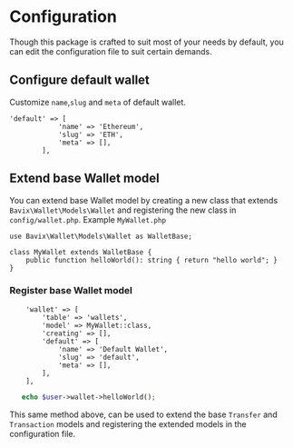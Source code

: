 # Configuration
Though this package is crafted to suit most of your needs by default, you can edit the configuration file to suit certain demands.

## Configure default wallet
Customize `name`,`slug` and `meta` of default wallet.

```php[config/wallet.php]
'default' => [
            'name' => 'Ethereum',
            'slug' => 'ETH',
            'meta' => [],
        ],
```
## Extend base Wallet model
You can extend base Wallet model by creating a new class that extends `Bavix\Wallet\Models\Wallet` and registering the new class in `config/wallet.php`.
Example `MyWallet.php`

```php[App/Models/MyWallet.php]
use Bavix\Wallet\Models\Wallet as WalletBase;

class MyWallet extends WalletBase {
    public function helloWorld(): string { return "hello world"; }
}
```
### Register base Wallet model

```php[config/wallet.php]
    'wallet' => [
        'table' => 'wallets',
        'model' => MyWallet::class,
        'creating' => [],
        'default' => [
            'name' => 'Default Wallet',
            'slug' => 'default',
            'meta' => [],
        ],
    ],
```
```php
   echo $user->wallet->helloWorld();
```
This same method above, can be used to extend the base `Transfer` and `Transaction` models and registering the extended models in the configuration file.

